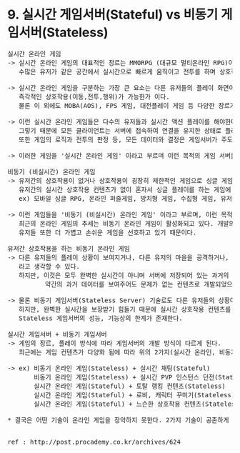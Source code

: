 # 9. 실시간 게임서버(Stateful) vs 비동기 게임서버(Stateless)

<pre>
실시간 온라인 게임
-> 실시간 온라인 게임의 대표적인 장르는 MMORPG (대규모 멀티온라인 RPG)이다.
   수많은 유저가 같은 공간에서 실시간으로 빠르게 움직이고 전투를 하며 상호작용 하는 게임이다.

-> 실시간 온라인 게임을 구분하는 가장 큰 요소는 다른 유저들의 플레이 화면이 보이는가
   즉각적인 상호작용(이동,전투,행위)가 가능한가 이다.
   물론 이 외에도 MOBA(AOS), FPS 게임, 대전플레이 게임 등 다양한 장르가 존재한다.

-> 이런 실시간 온라인 게임들은 다수의 유저들과 실시간 액션 플레이를 해야한다.
   그렇기 때문에 모든 클라이언트는 서버에 접속하여 연결을 유지한 상태로 플레이를 진행한다.
   또한 게임의 로직과 전투의 판정 등, 모든 데이터와 결정은 게임서버가 주도적으로 진행해야만 한다.

-> 이러한 게임을 '실시간 온라인 게임' 이라고 부르며 이런 목적의 게임 서버를 'Stateful Game Server'라고 부른다.

비동기 (비실시간) 온라인 게임
-> 유저간의 상호작용이 없거나 상호작용이 굉장히 제한적인 게임으로 싱글 게임에 가까운 온라인 게임이다.
   유저간의 실시간 상호작용 컨텐츠가 없이 혼자서 싱글 플레이를 하는 게임에 적합한 기술이다.
   ex) 모바일 싱글 RPG, 온라인 퍼즐게임, 방치형 게임, 수집형 게임, 유저간 실시간 플레이가 없는 대부분의 모바일 게임
   
-> 이런 게임들을 '비동기 (비실시간) 온라인 게임' 이라고 부르며, 이런 목적의 게임서버를 'Stateless Game Server'라고 부른다.
   최근의 온라인 게임의 추세는 비동기 온라인 게임이 활성화되고 있다. 개발의 편의성도 뛰어나고,
   유저들 또한 더 가볍고 손쉬운 게임을 선호하고 있기 때문이다.
   
유저간 상호작용을 하는 비동기 온라인 게임
-> 다른 유저들의 플레이 상황이 보여지거나, 다른 유저의 마을을 공격하거나, 도와주기도 하면 상호작용을 하는것이 아닌가?
   라고 생각할 수 있다.
   하지만, 이것은 모두 완벽한 실시간이 아니며 서버에 저장되어 있는 과거의 데이터를 보여주는 것이다.
          약간의 과거 데이터를 보여주어도 문제가 없는 컨텐츠로 개발되었으며, 그래서 '비동기 게임'이라고 표현하는 것이다.
         
-> 물론 비동기 게임서버(Stateless Server) 기술로도 다른 유저들의 상황이 실시간에 가깝게 보이도록 만들 수 있다.
   하지만, 완벽한 실시간을 보장받기 힘들기 때문에 실시간 상호작용 컨텐츠를 넣기에 어려움이 있으며, 실시간 컨텐츠를 주력으로 하기에는
   Stateless 게임서버의 성능, 기능상의 한계가 존재한다.
   
실시간 게임서버 + 비동기 게임서버
-> 게임의 장르, 플레이 방식에 따라 게임서버의 개발 방식이 다르게 된다.
   최근에는 게임 컨텐츠가 다양화 됨에 따라 위의 2가지(실시간 온라인, 비동기 온라인)방식이 함께 적용되어 가고 있다.

-> ex) 비동기 온라인 게임(Stateless) + 실시간 채팅(Stateful)
       비동기 온라인 게임(Stateless) + 실시간 PVP 인스턴스 던전(Stateful)
       실시간 온라인 게임(Stateful) + 토탈 랭킹 컨텐츠(Stateless)
       실시간 온라인 게임(Stateful) + 로비, 캐릭터 꾸미기(Stateless)
       실시간 온라인 게임(Stateful) + 느슨한 상호작용 컨텐츠(Stateless)
       
* 결국은 어떤 기술이 온라인 게임을 장악하지 못한다. 2가지 기술이 공존하게 되며, 각 용도에 맞는 개발 방법으로 게임 서버는 발전하고 있다.


ref : http://post.procademy.co.kr/archives/624
</pre>

